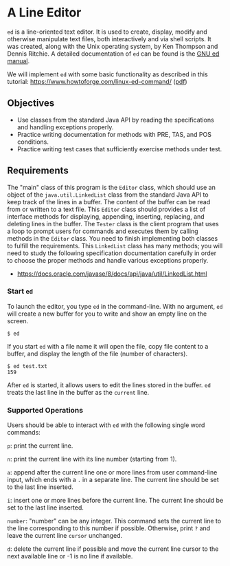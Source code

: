 # A Line Editor

`ed` is a line-oriented text editor. It is used to create, display, modify and
otherwise manipulate text files, both interactively and via shell scripts.
It was created, along with the Unix operating system, by Ken Thompson and
Dennis Ritchie. A detailed documentation of `ed` can be found is the
[GNU ed manual](https://www.gnu.org/software/ed/manual/ed_manual.html).

We will implement `ed` with some basic functionality as described in this tutorial:
https://www.howtoforge.com/linux-ed-command/ ([pdf](ed_tutorial.pdf))

## Objectives
* Use classes from the standard Java API by reading the specifications and
handling exceptions properly.
* Practice writing documentation for methods with PRE, TAS, and POS conditions.
* Practice writing test cases that sufficiently exercise methods under test.

## Requirements
The "main" class of this program is the `Editor` class, which should use
an object of the `java.util.LinkedList`
class from the standard Java API to keep track of the lines in a buffer.
The content of the buffer can be read from or written to a text file.
This `Editor` class should provides a list of interface methods for
displaying, appending, inserting, replacing, and deleting lines in the buffer.
The `Tester` class is the client program that uses a loop to prompt
users for commands and executes them by calling methods in the `Editor`
class. You need to finish implementing both classes to fulfill the requirements.
This `LinkedList` class has many methods; you will need to study the following
specification documentation carefully in order to choose the proper methods and
handle various exceptions properly.
* https://docs.oracle.com/javase/8/docs/api/java/util/LinkedList.html

### Start `ed`
To launch the editor, you type `ed` in the command-line. With no argument, `ed`
will create a new buffer for you to write and show an empty line on the screen.
```
$ ed

```
If you start `ed` with a file name it will open the file, copy file content
to a buffer, and display the length of the file (number of characters).
```
$ ed test.txt
159

```

After `ed` is started, it allows users to edit the lines stored in the buffer.
`ed` treats the last line in the buffer as the `current` line.

### Supported Operations
Users should be able to interact with `ed` with the following single word commands:

`p`: print the current line.

`n`: print the current line with its line number (starting from 1).

`a`: append after the current line one or more lines from user command-line
input, which ends with a `.` in a separate line. The current line should
be set to the last line inserted.

`i`: insert one or more lines before the current line. The current line should
be set to the last line inserted.

`number`: "number" can be any integer. This command sets the current line to the line
corresponding to this number if possible. Otherwise, print `?` and leave the
current line `cursor` unchanged.

`d`: delete the current line if possible and move the current line cursor to the
next available line or -1 is no line if available.
